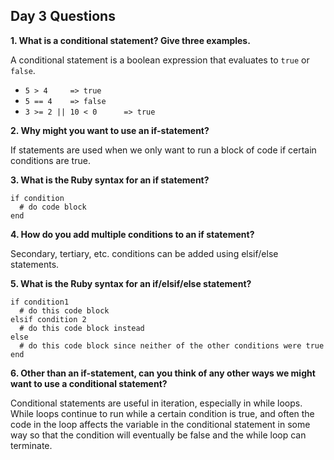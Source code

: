 ## Day 3 Questions

**1. What is a conditional statement? Give three examples.**

A conditional statement is a boolean expression that evaluates to `true` or `false`.
 - `5 > 4     => true`
 - `5 == 4    => false`
 - `3 >= 2 || 10 < 0      => true`

**2. Why might you want to use an if-statement?**

If statements are used when we only want to run a  block of code if certain conditions are true.

**3. What is the Ruby syntax for an if statement?**

```
if condition
  # do code block
end
```

**4. How do you add multiple conditions to an if statement?**

Secondary, tertiary, etc. conditions can be added using elsif/else statements.

**5. What is the Ruby syntax for an if/elsif/else statement?**

```
if condition1
  # do this code block
elsif condition 2
  # do this code block instead
else
  # do this code block since neither of the other conditions were true
end
```

**6. Other than an if-statement, can you think of any other ways we might want to use a conditional statement?**

Conditional statements are useful in iteration, especially in while loops. While loops continue to run while a certain condition is true, and often the code in the loop affects the variable in the conditional statement in some way so that the condition will eventually be false and the while loop can terminate.
